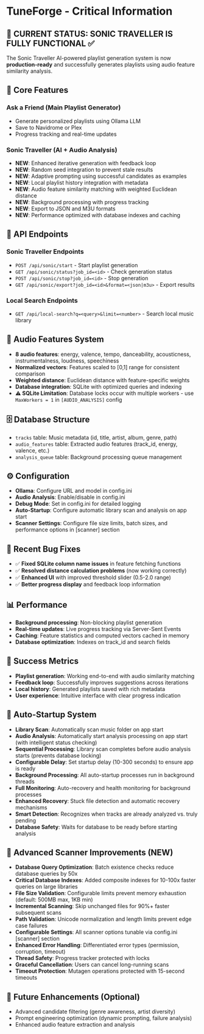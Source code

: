 # TuneForge - Critical Information

## 🎯 **CURRENT STATUS: SONIC TRAVELLER IS FULLY FUNCTIONAL** ✅

The Sonic Traveller AI-powered playlist generation system is now **production-ready** and successfully generates playlists using audio feature similarity analysis.

## 🚀 **Core Features**

### **Ask a Friend (Main Playlist Generator)**
- Generate personalized playlists using Ollama LLM
- Save to Navidrome or Plex
- Progress tracking and real-time updates

### **Sonic Traveller (AI + Audio Analysis)**
- **NEW**: Enhanced iterative generation with feedback loop
- **NEW**: Random seed integration to prevent stale results
- **NEW**: Adaptive prompting using successful candidates as examples
- **NEW**: Local playlist history integration with metadata
- **NEW**: Audio feature similarity matching with weighted Euclidean distance
- **NEW**: Background processing with progress tracking
- **NEW**: Export to JSON and M3U formats
- **NEW**: Performance optimized with database indexes and caching

## 🔧 **API Endpoints**

### **Sonic Traveller Endpoints**
- `POST /api/sonic/start` - Start playlist generation
- `GET /api/sonic/status?job_id=<id>` - Check generation status
- `POST /api/sonic/stop?job_id=<id>` - Stop generation
- `GET /api/sonic/export?job_id=<id>&format=<json|m3u>` - Export results

### **Local Search Endpoints**
- `GET /api/local-search?q=<query>&limit=<number>` - Search local music library

## 🎵 **Audio Features System**
- **8 audio features**: energy, valence, tempo, danceability, acousticness, instrumentalness, loudness, speechiness
- **Normalized vectors**: Features scaled to [0,1] range for consistent comparison
- **Weighted distance**: Euclidean distance with feature-specific weights
- **Database integration**: SQLite with optimized queries and indexing
- **⚠️ SQLite Limitation**: Database locks occur with multiple workers - use `MaxWorkers = 1` in `[AUDIO_ANALYSIS]` config

## 🗄️ **Database Structure**
- `tracks` table: Music metadata (id, title, artist, album, genre, path)
- `audio_features` table: Extracted audio features (track_id, energy, valence, etc.)
- `analysis_queue` table: Background processing queue management

## ⚙️ **Configuration**
- **Ollama**: Configure URL and model in config.ini
- **Audio Analysis**: Enable/disable in config.ini
- **Debug Mode**: Set in config.ini for detailed logging
- **Auto-Startup**: Configure automatic library scan and analysis on app start
- **Scanner Settings**: Configure file size limits, batch sizes, and performance options in [scanner] section

## 🐛 **Recent Bug Fixes**
- ✅ **Fixed SQLite column name issues** in feature fetching functions
- ✅ **Resolved distance calculation problems** (now working correctly)
- ✅ **Enhanced UI** with improved threshold slider (0.5-2.0 range)
- ✅ **Better progress display** and feedback loop information

## 📊 **Performance**
- **Background processing**: Non-blocking playlist generation
- **Real-time updates**: Live progress tracking via Server-Sent Events
- **Caching**: Feature statistics and computed vectors cached in memory
- **Database optimization**: Indexes on track_id and search fields

## 🎉 **Success Metrics**
- **Playlist generation**: Working end-to-end with audio similarity matching
- **Feedback loop**: Successfully improves suggestions across iterations
- **Local history**: Generated playlists saved with rich metadata
- **User experience**: Intuitive interface with clear progress indication

## 🚀 **Auto-Startup System**
- **Library Scan**: Automatically scan music folder on app start
- **Audio Analysis**: Automatically start analysis processing on app start (with intelligent status checking)
- **Sequential Processing**: Library scan completes before audio analysis starts (prevents database locking)
- **Configurable Delay**: Set startup delay (10-300 seconds) to ensure app is ready
- **Background Processing**: All auto-startup processes run in background threads
- **Full Monitoring**: Auto-recovery and health monitoring for background processes
- **Enhanced Recovery**: Stuck file detection and automatic recovery mechanisms
- **Smart Detection**: Recognizes when tracks are already analyzed vs. truly pending
- **Database Safety**: Waits for database to be ready before starting analysis

## 🔧 **Advanced Scanner Improvements** (NEW)
- **Database Query Optimization**: Batch existence checks reduce database queries by 50x
- **Critical Database Indexes**: Added composite indexes for 10-100x faster queries on large libraries
- **File Size Validation**: Configurable limits prevent memory exhaustion (default: 500MB max, 1KB min)
- **Incremental Scanning**: Skip unchanged files for 90%+ faster subsequent scans
- **Path Validation**: Unicode normalization and length limits prevent edge case failures
- **Configurable Settings**: All scanner options tunable via config.ini [scanner] section
- **Enhanced Error Handling**: Differentiated error types (permission, corruption, timeout)
- **Thread Safety**: Progress tracker protected with locks
- **Graceful Cancellation**: Users can cancel long-running scans
- **Timeout Protection**: Mutagen operations protected with 15-second timeouts

## 🔮 **Future Enhancements** (Optional)
- Advanced candidate filtering (genre awareness, artist diversity)
- Prompt engineering optimization (dynamic prompting, failure analysis)
- Enhanced audio feature extraction and analysis
